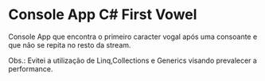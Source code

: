 # Console App C# First Vowel
Console App que encontra o primeiro caracter vogal após uma consoante e que não se repita no resto da stream.

Obs.: Evitei a utilização de Linq,Collections e Generics visando prevalecer a performance.
